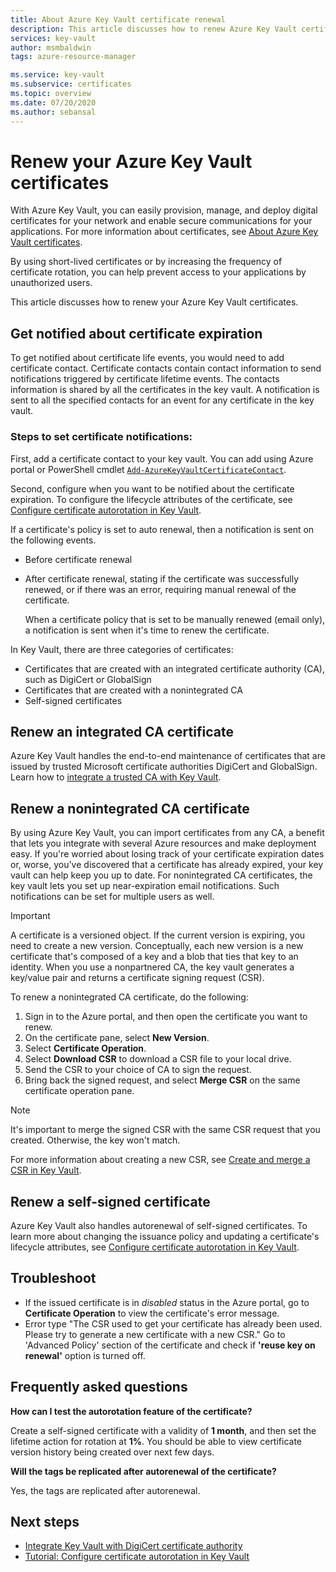 ```yaml
---
title: About Azure Key Vault certificate renewal
description: This article discusses how to renew Azure Key Vault certificates.
services: key-vault
author: msmbaldwin
tags: azure-resource-manager

ms.service: key-vault
ms.subservice: certificates
ms.topic: overview
ms.date: 07/20/2020
ms.author: sebansal
---
```


# Renew your Azure Key Vault certificates

With Azure Key Vault, you can easily provision, manage, and deploy digital certificates for your network and enable secure communications for your applications. For more information about certificates, see [About Azure Key Vault certificates](./about-certificates.md).

By using short-lived certificates or by increasing the frequency of certificate rotation, you can help prevent access to your applications by unauthorized users.

This article discusses how to renew your Azure Key Vault certificates.

## Get notified about certificate expiration
To get notified about certificate life events, you would need to add certificate contact. Certificate contacts contain contact information to send notifications triggered by certificate lifetime events. The contacts information is shared by all the certificates in the key vault. A notification is sent to all the specified contacts for an event for any certificate in the key vault.

### Steps to set certificate notifications:
First, add a certificate contact to your key vault. You can add using Azure portal or PowerShell cmdlet [`Add-AzureKeyVaultCertificateContact`](/powershell/module/azurerm.keyvault/add-azurekeyvaultcertificatecontact).

Second, configure when you want to be notified about the certificate expiration. To configure the lifecycle attributes of the certificate, see [Configure certificate autorotation in Key Vault](./tutorial-rotate-certificates.md#update-lifecycle-attributes-of-a-stored-certificate).

If a certificate's policy is set to auto renewal, then a notification is sent on the following events.

- Before certificate renewal
- After certificate renewal, stating if the certificate was successfully renewed, or if there was an error, requiring manual renewal of the certificate.  

  When a certificate policy that is set to be manually renewed (email only), a notification is sent when it's time to renew the certificate.  

In Key Vault, there are three categories of certificates:
-    Certificates that are created with an integrated certificate authority (CA), such as DigiCert or GlobalSign
-    Certificates that are created with a nonintegrated CA
-    Self-signed certificates

## Renew an integrated CA certificate 
Azure Key Vault handles the end-to-end maintenance of certificates that are issued by trusted Microsoft certificate authorities DigiCert and GlobalSign. Learn how to [integrate a trusted CA with Key Vault](./how-to-integrate-certificate-authority.md).

## Renew a nonintegrated CA certificate 
By using Azure Key Vault, you can import certificates from any CA, a benefit that lets you integrate with several Azure resources and make deployment easy. If you're worried about losing track of your certificate expiration dates or, worse, you've discovered that a certificate has already expired, your key vault can help keep you up to date. For nonintegrated CA certificates, the key vault lets you set up near-expiration email notifications. Such notifications can be set for multiple users as well.

> [!IMPORTANT]
> A certificate is a versioned object. If the current version is expiring, you need to create a new version. Conceptually, each new version is a new certificate that's composed of a key and a blob that ties that key to an identity. When you use a nonpartnered CA, the key vault generates a key/value pair and returns a certificate signing request (CSR).

To renew a nonintegrated CA certificate, do the following:

1. Sign in to the Azure portal, and then open the certificate you want to renew.
1. On the certificate pane, select **New Version**.
1. Select **Certificate Operation**.
1. Select **Download CSR** to download a CSR file to your local drive.
1. Send the CSR to your choice of CA to sign the request.
1. Bring back the signed request, and select **Merge CSR** on the same certificate operation pane.

> [!NOTE]
> It's important to merge the signed CSR with the same CSR request that you created. Otherwise, the key won't match.

For more information about creating a new CSR, see [Create and merge a CSR in Key Vault]( https://docs.microsoft.com/azure/key-vault/certificates/create-certificate-signing-request#azure-portal).

## Renew a self-signed certificate

Azure Key Vault also handles autorenewal of self-signed certificates. To learn more about changing the issuance policy and updating a certificate's lifecycle attributes, see [Configure certificate autorotation in Key Vault](./tutorial-rotate-certificates.md#update-lifecycle-attributes-of-a-stored-certificate).

## Troubleshoot
* If the issued certificate is in *disabled* status in the Azure portal, go to **Certificate Operation** to view the certificate's error message.
* Error type "The CSR used to get your certificate has already been used. Please try to generate a new certificate with a new CSR."
  Go to 'Advanced Policy' section of the certificate and check if **'reuse key on renewal'** option is turned off.


## Frequently asked questions

**How can I test the autorotation feature of the certificate?**

Create a self-signed certificate with a validity of **1 month**, and then set the lifetime action for rotation at **1%**. You should be able to view certificate version history being created over next few days.
  
**Will the tags be replicated after autorenewal of the certificate?**

Yes, the tags are replicated after autorenewal.

## Next steps
*    [Integrate Key Vault with DigiCert certificate authority](how-to-integrate-certificate-authority.md)
*    [Tutorial: Configure certificate autorotation in Key Vault](tutorial-rotate-certificates.md)
